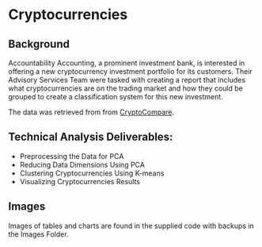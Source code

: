 # Cryptocurrencies

## Background
Accountability Accounting, a prominent investment bank, is interested in offering a new cryptocurrency investment portfolio for its customers. Their Advisory Services Team were tasked with creating a report that includes what cryptocurrencies are on the trading market and how they could be grouped to create a classification system for this new investment.

The data was retrieved from from [CryptoCompare](https://min-api.cryptocompare.com/data/all/coinlist).

## Technical Analysis Deliverables:

- Preprocessing the Data for PCA
- Reducing Data Dimensions Using PCA
- Clustering Cryptocurrencies Using K-means
- Visualizing Cryptocurrencies Results

## Images

Images of tables and charts are found in the supplied code with backups in the Images Folder.

